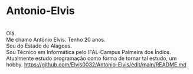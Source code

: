 # Antonio-Elvis
<br/>Olá.
<br/>Me chamo Antônio Elvis. Tenho 20 anos. 
<br/>Sou do Estado de Alagoas.
<br/>Sou Técnico em Informática pelo IFAL-Campus Palmeira dos Índios.
<br/>Atualmente estudo programação como forma de tornar tal estudo, um hobby.
https://github.com/Elvis0032/Antonio-Elvis/edit/main/README.md
